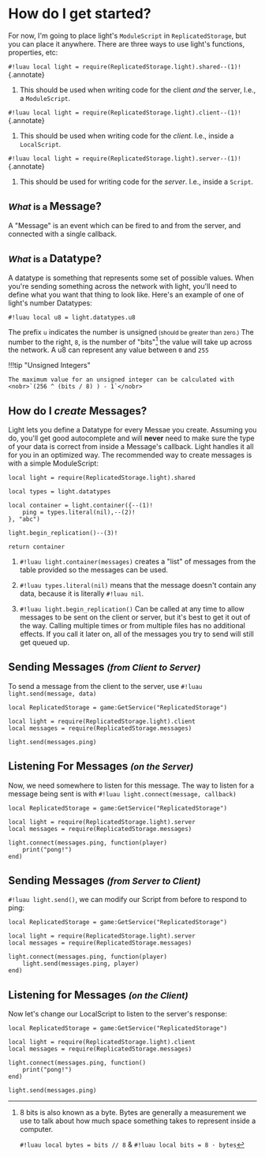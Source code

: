 # How do I get started?

For now, I'm going to place light's `ModuleScript` in `ReplicatedStorage`, but you can place it anywhere.
There are three ways to use light's functions, properties, etc:

`#!luau local light = require(ReplicatedStorage.light).shared--(1)!`
{.annotate}

1. This should be used when writing code for the client <em>and</em> the server, I.e., a `ModuleScript`.

`#!luau local light = require(ReplicatedStorage.light).client--(1)!`
{.annotate}

1. This should be used when writing code for the <em>client</em>. I.e., inside a `LocalScript`.

`#!luau local light = require(ReplicatedStorage.light).server--(1)!`
{.annotate}

1. This should be used for writing code for the <em>server</em>. I.e., inside a `Script`.

## <small><em>What</em> is a </small><b>Message</b>?

A "Message" is an event which can be fired to and from the server, and connected with a single callback.

## <small><em>What</em> is a </small><b>Datatype</b>?

A datatype is something that represents some set of possible values. When you're sending something across the network
with light, you'll need to define what you want that thing to look like. Here's an example of one of light's number
Datatypes:

`#!luau local u8 = light.datatypes.u8`

The prefix `u` indicates the number is unsigned<small> (should be greater than zero.)</small> The number to the right,
`8`, is the number of "bits"[^1] the value will take up across the network. A u8 can represent any value
<nobr>between `0` and `255`</nobr>

[^1]:

    8 bits is also known as a byte. Bytes are generally a measurement we use to talk about how much space something
    takes to represent inside a computer.

    <nobr>`#!luau local bytes = bits // 8`</nobr> & <nobr>`#!luau local bits = 8 · bytes`</nobr>

!!!tip "Unsigned Integers"

    The maximum value for an unsigned integer can be calculated with <nobr>`(256 ^ (bits / 8) ) - 1`</nobr>

## How do I <em>create</em> Messages?

Light lets you define a Datatype for every Messae you create. Assuming you do, you'll get good autocomplete and will
<b>never</b> need to make sure the type of your data is correct from inside a Message's callback. Light handles it all
for you in an optimized way. The recommended way to create messages is with a simple ModuleScript:

```luau title="ReplicatedStorage.abc_messages <small>(ModuleScript)</small>"
local light = require(ReplicatedStorage.light).shared

local types = light.datatypes

local container = light.container({--(1)!
    ping = types.literal(nil),--(2)!
}, "abc")

light.begin_replication()--(3)!

return container
```

1. `#!luau light.container(messages)` creates a "list" of messages from the table provided so the messages can be used.

2. `#!luau types.literal(nil)` means that the message doesn't contain any data, because it is literally `#!luau nil`.

3. `#!luau light.begin_replication()` Can be called at any time to allow messages to be sent on the client or server,
but it's best to get it out of the way. Calling multiple times or from multiple files has no additional effects. If you
call it later on, all of the messages you try to send will still get queued up.

## Sending Messages <nobr><em><small>(from <b>Client</b> to <b>Server</b>)</small></em></nobr>

To send a message from the client to the server, use
`#!luau light.send(message, data)`

```luau title="StarterPlayerScripts.client (LocalScript)"
local ReplicatedStorage = game:GetService("ReplicatedStorage")

local light = require(ReplicatedStorage.light).client
local messages = require(ReplicatedStorage.messages)

light.send(messages.ping)
```

## Listening For Messages <nobr><em><small>(on the <b>Server</b>)</small></em></nobr>

Now, we need somewhere to listen for this message. The way to listen for a message being sent is with
`#!luau light.connect(message, callback)`

```luau title="ServerScriptService.server (Script)"
local ReplicatedStorage = game:GetService("ReplicatedStorage")

local light = require(ReplicatedStorage.light).server
local messages = require(ReplicatedStorage.messages)

light.connect(messages.ping, function(player)
    print("pong!")
end)
```

## Sending Messages <nobr><em><small>(from <b>Server</b> to <b>Client</b>)</small></em></nobr>

`#!luau light.send()`, we can modify our Script from before to respond
to ping:

```luau title="ServerScriptService.server (Script)"
local ReplicatedStorage = game:GetService("ReplicatedStorage")

local light = require(ReplicatedStorage.light).server
local messages = require(ReplicatedStorage.messages)

light.connect(messages.ping, function(player)
    light.send(messages.ping, player)
end)
```

## Listening for Messages <nobr><em><small>(on the <b>Client</b>)</small></em></nobr>

Now let's change our LocalScript to listen to the server's response:

```luau title="StarterPlayerScripts.client (LocalScript)"
local ReplicatedStorage = game:GetService("ReplicatedStorage")

local light = require(ReplicatedStorage.light).client
local messages = require(ReplicatedStorage.messages)

light.connect(messages.ping, function()
    print("pong!")
end)

light.send(messages.ping)
```
